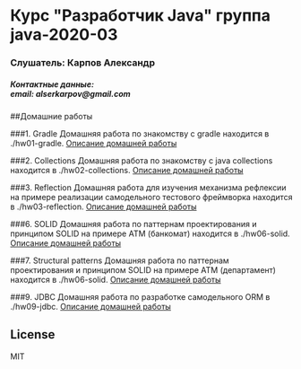 # Курс "Разработчик Java" группа java-2020-03
<h3>Слушатель: Карпов Александр</h3>
<h5>Контактные данные:<br/>
email: alserkarpov@gmail.com<br/>
</h5>

##Домашние работы

###1. Gradle
Домашняя работа по знакомству с gradle находится в ./hw01-gradle. [Описание домашней работы](hw01-gradle/README.md)

###2. Collections
Домашняя работа по знакомству с java collections находится в ./hw02-collections. [Описание домашней работы](hw02-collections/README.md)

###3. Reflection
Домашняя работа для изучения механизма рефлексии на примере реализации самодельного тестового фреймворка находится в ./hw03-reflection. [Описание домашней работы](hw03-reflection/README.md)

###6. SOLID
Домашняя работа по паттернам проектирования и принципом SOLID на примере АТМ (банкомат) находится в ./hw06-solid. [Описание домашней работы](hw06-solid/README.md)

###7. Structural patterns
Домашняя работа по паттернам проектирования и принципом SOLID на примере АТМ (департамент) находится в ./hw06-solid. [Описание домашней работы](hw06-solid/README.md)

###9. JDBC
Домашняя работа по разработке самодельного ORM в ./hw09-jdbc. [Описание домашней работы](hw09-jdbc/README.md)

License
----

MIT